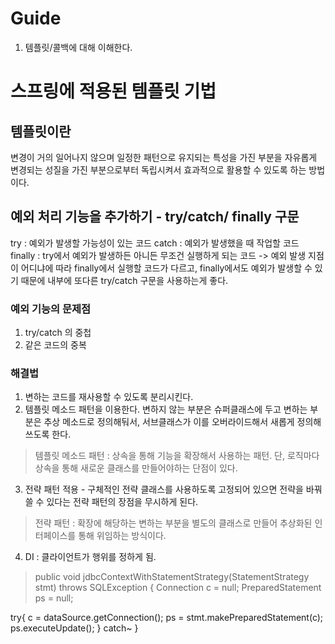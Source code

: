 
# Guide
1. 템플릿/콜백에 대해 이해한다.

# 스프링에 적용된 템플릿 기법
## 템플릿이란
변경이 거의 일어나지 않으며 일정한 패턴으로 유지되는 특성을 가진 부분을 자유롭게 변경되는 성질을 가진 부분으로부터 독립시켜서 효과적으로 활용할 수 있도록 하는 방법이다.

## 예외 처리 기능을 추가하기 - try/catch/ finally 구문
try : 예외가 발생할 가능성이 있는 코드
catch : 예외가 발생했을 때 작업할 코드
finally : try에서 예외가 발생하든 아니든 무조건 실행하게 되는 코드
-> 예외 발생 지점이 어디냐에 따라 finally에서 실행할 코드가 다르고, finally에서도 예외가 발생할 수 있기 때문에 내부에 또다른 try/catch 구문을 사용하는게 좋다.

### 예외 기능의 문제점
1. try/catch 의 중첩
2. 같은 코드의 중복

### 해결법
1. 변하는 코드를 재사용할 수 있도록 분리시킨다.
2. 템플릿 메소드 패턴을 이용한다. 변하지 않는 부분은 슈퍼클래스에 두고 변하는 부분은 추상 메소드로 정의해둬서, 서브클래스가 이를 오버라이드해서 새롭게 정의해 쓰도록 한다.
> 템플릿 메소드 패턴 : 상속을 통해 기능을 확장해서 사용하는 패턴. 단, 로직마다 상속을 통해 새로운 클래스를 만들어야하는 단점이 있다.
3. 전략 패턴 적용 - 구체적인 전략 클래스를 사용하도록 고정되어 있으면 전략을 바꿔쓸 수 있다는 전략 패턴의 장점을 무시하게 된다.
> 전략 패턴 : 확장에 해당하는 변하는 부분을 별도의 클래스로 만들어 추상화된 인터페이스를 통해 위임하는 방식이다.
4. DI : 클라이언트가 행위를 정하게 됨.
> public void jdbcContextWithStatementStrategy(StatementStrategy stmt) throws SQLException {
Connection c = null;
PreparedStatement ps = null;

try{
c = dataSource.getConnection();
ps = stmt.makePreparedStatement(c);
ps.executeUpdate();
} catch~
}

